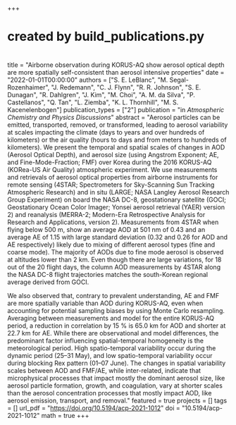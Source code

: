 +++
#
# created by build_publications.py
#
title = "Airborne observation during KORUS-AQ show aerosol optical depth are more spatially self-consistent than aerosol intensive properties"
date = "2022-01-01T00:00:00"
authors = ["S. E. LeBlanc", "M. Segal-Rozenhaimer", "J. Redemann", "C. J. Flynn", "R. R. Johnson", "S. E. Dunagan", "R. Dahlgren", "J. Kim", "M. Choi", "A. M. da Silva", "P. Castellanos", "Q. Tan", "L. Ziemba", "K. L. Thornhill", "M. S. Kacenelenbogen"]
publication_types = ["2"]
publication = "in *Atmospheric Chemistry and Physics Discussions*"
abstract = "Aerosol particles can be emitted, transported, removed, or transformed, leading to aerosol variability at scales impacting the climate (days to years and over hundreds of kilometers) or the air quality (hours to days and from meters to hundreds of kilometers). We present the temporal and spatial scales of changes in AOD (Aerosol Optical Depth), and aerosol size (using Angstrom Exponent; AE, and Fine-Mode-Fraction; FMF) over Korea during the 2016 KORUS-AQ (KORea-US Air Quality) atmospheric experiment. We use measurements and retrievals of aerosol optical properties from airborne instruments for remote sensing (4STAR; Spectrometers for Sky-Scanning Sun Tracking Atmospheric Research) and in situ (LARGE; NASA Langley Aerosol Research Group Experiment) on board the NASA DC-8, geostationary satellite (GOCI; Geostationary Ocean Color Imager; Yonsei aerosol retrieval (YAER) version 2) and reanalysis (MERRA-2; Modern-Era Retrospective Analysis for Research and Applications, version 2). Measurements from 4STAR when flying below 500 m, show an average AOD at 501 nm of 0.43 and an average AE of 1.15 with large standard deviation (0.32 and 0.26 for AOD and AE respectively) likely due to mixing of different aerosol types (fine and coarse mode). The majority of AODs due to fine mode aerosol is observed at altitudes lower than 2 km. Even though there are large variations, for 18 out of the 20 flight days, the column AOD measurements by 4STAR along the NASA DC-8 flight trajectories matches the south-Korean regional average derived from GOCI.

We also observed that, contrary to prevalent understanding, AE and FMF are more spatially variable than AOD during KORUS-AQ, even when accounting for potential sampling biases by using Monte Carlo resampling. Averaging between measurements and model for the entire KORUS-AQ period, a reduction in correlation by 15 \% is 65.0 km for AOD and shorter at 22.7 km for AE. While there are observational and model differences, the predominant factor influencing spatial-temporal homogeneity is the meteorological period. High spatio-temporal variability occur during the dynamic period (25–31 May), and low spatio-temporal variability occur during blocking Rex pattern (01–07 June). The changes in spatial variability scales between AOD and FMF/AE, while inter-related, indicate that microphysical processes that impact mostly the dominant aerosol size, like aerosol particle formation, growth, and coagulation, vary at shorter scales than the aerosol concentration processes that mostly impact AOD, like aerosol emission, transport, and removal."
featured = true
projects = []
tags = []
url_pdf = "https://doi.org/10.5194/acp-2021-1012"
doi = "10.5194/acp-2021-1012"
math = true
+++
